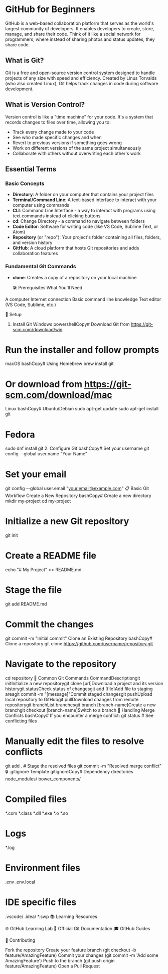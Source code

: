 # GitHub for Beginners

GitHub is a web-based collaboration platform that serves as the world's largest community of developers. It enables developers to create, store, manage, and share their code. Think of it like a social network for programmers, where instead of sharing photos and status updates, they share code.

## What is Git?

Git is a free and open-source version control system designed to handle projects of any size with speed and efficiency. Created by Linus Torvalds (who also created Linux), Git helps track changes in code during software development.

## What is Version Control?

Version control is like a "time machine" for your code. It's a system that records changes to files over time, allowing you to:
- Track every change made to your code
- See who made specific changes and when
- Revert to previous versions if something goes wrong
- Work on different versions of the same project simultaneously
- Collaborate with others without overwriting each other's work

## Essential Terms

### Basic Concepts
- **Directory**: A folder on your computer that contains your project files
- **Terminal/Command Line**: A text-based interface to interact with your computer using commands
- **CLI**: Command Line Interface - a way to interact with programs using text commands instead of clicking buttons
- **cd**: Change Directory - a command to navigate between folders
- **Code Editor**: Software for writing code (like VS Code, Sublime Text, or Atom)
- **Repository** (or "repo"): Your project's folder containing all files, folders, and version history
- **GitHub**: A cloud platform that hosts Git repositories and adds collaboration features

### Fundamental Git Commands
- **clone**: Creates a copy of a repository on your local machine

  🛠 Prerequisites
What You'll Need

 A computer
 Internet connection
 Basic command line knowledge
 Text editor (VS Code, Sublime, etc.)

🔧 Setup
1. Install Git
Windows
powershellCopy# Download Git from https://git-scm.com/download/win
# Run the installer and follow prompts
macOS
bashCopy# Using Homebrew
brew install git

# Or download from https://git-scm.com/download/mac
Linux
bashCopy# Ubuntu/Debian
sudo apt-get update
sudo apt-get install git

# Fedora
sudo dnf install git
2. Configure Git
bashCopy# Set your username
git config --global user.name "Your Name"

# Set your email
git config --global user.email "your.email@example.com"
📋 Basic Git Workflow
Create a New Repository
bashCopy# Create a new directory
mkdir my-project
cd my-project

# Initialize a new Git repository
git init

# Create a README file
echo "# My Project" >> README.md

# Stage the file
git add README.md

# Commit the changes
git commit -m "Initial commit"
Clone an Existing Repository
bashCopy# Clone a repository
git clone https://github.com/username/repository.git

# Navigate to the repository
cd repository
🔀 Common Git Commands
CommandDescriptiongit initInitialize a new repositorygit clone [url]Download a project and its version historygit statusCheck status of changesgit add [file]Add file to staging areagit commit -m "[message]"Commit staged changesgit pushUpload local repository to GitHubgit pullDownload changes from remote repositorygit branchList branchesgit branch [branch-name]Create a new branchgit checkout [branch-name]Switch to a branch
🚨 Handling Merge Conflicts
bashCopy# If you encounter a merge conflict:
git status  # See conflicting files
# Manually edit the files to resolve conflicts
git add .  # Stage the resolved files
git commit -m "Resolved merge conflict"
🔒 .gitignore Template
gitignoreCopy# Dependency directories
node_modules/
bower_components/

# Compiled files
*.com
*.class
*.dll
*.exe
*.o
*.so

# Logs
*.log

# Environment files
.env
.env.local

# IDE specific files
.vscode/
.idea/
*.swp
📚 Learning Resources

🌐 GitHub Learning Lab
📖 Official Git Documentation
🎓 GitHub Guides

🤝 Contributing

Fork the repository
Create your feature branch (git checkout -b feature/AmazingFeature)
Commit your changes (git commit -m 'Add some AmazingFeature')
Push to the branch (git push origin feature/AmazingFeature)
Open a Pull Request
